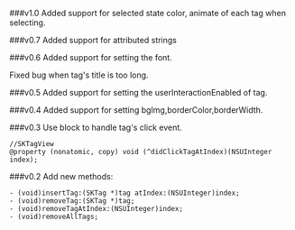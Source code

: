 ###v1.0
Added support for selected state color, animate of each tag when selecting.

###v0.7
Added support for attributed strings

###v0.6
Added support for setting the font.

Fixed bug when tag's title is too long.

###v0.5
Added support for setting the userInteractionEnabled of tag.

###v0.4
Added support for setting bgImg,borderColor,borderWidth.

###v0.3
Use block to handle tag's click event.
```objc
//SKTagView
@property (nonatomic, copy) void (^didClickTagAtIndex)(NSUInteger index);
```

###v0.2
Add new methods:
```objc
- (void)insertTag:(SKTag *)tag atIndex:(NSUInteger)index;
- (void)removeTag:(SKTag *)tag;
- (void)removeTagAtIndex:(NSUInteger)index;
- (void)removeAllTags;
```
